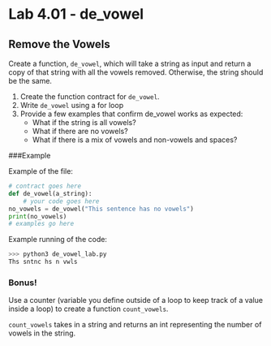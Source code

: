 # Lab 4.01 - de_vowel

## Remove the Vowels
Create a function, `de_vowel`, which will take a string as input and return a copy of that string with all the vowels removed. Otherwise, the string should be the same. 

1. Create the function contract for `de_vowel`. 
2. Write `de_vowel` using a for loop 
3. Provide a few examples that confirm de_vowel works as expected:
	* What if the string is all vowels?
	* What if there are no vowels?
	* What if there is a mix of vowels and non-vowels and spaces?
	
###Example

Example of the file: 

```python
# contract goes here
def de_vowel(a_string): 
	# your code goes here
no_vowels = de_vowel("This sentence has no vowels")
print(no_vowels)
# examples go here
```

Example running of the code: 

```python
>>> python3 de_vowel_lab.py
Ths sntnc hs n vwls
```

### Bonus!
Use a counter (variable you define outside of a loop to keep track of a value inside a loop) to create a function `count_vowels`. 

`count_vowels` takes in a string and returns an int representing the number of vowels in the string. 
